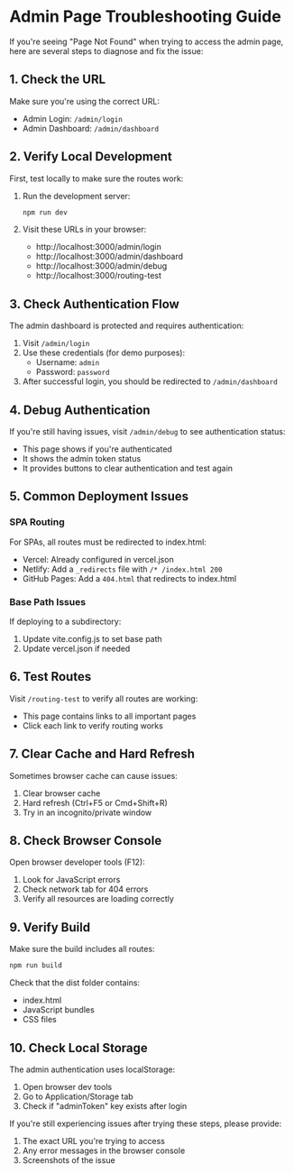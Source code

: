 # Admin Page Troubleshooting Guide

If you're seeing "Page Not Found" when trying to access the admin page, here are several steps to diagnose and fix the issue:

## 1. Check the URL

Make sure you're using the correct URL:
- Admin Login: `/admin/login`
- Admin Dashboard: `/admin/dashboard`

## 2. Verify Local Development

First, test locally to make sure the routes work:

1. Run the development server:
   ```bash
   npm run dev
   ```

2. Visit these URLs in your browser:
   - http://localhost:3000/admin/login
   - http://localhost:3000/admin/dashboard
   - http://localhost:3000/admin/debug
   - http://localhost:3000/routing-test

## 3. Check Authentication Flow

The admin dashboard is protected and requires authentication:

1. Visit `/admin/login`
2. Use these credentials (for demo purposes):
   - Username: `admin`
   - Password: `password`
3. After successful login, you should be redirected to `/admin/dashboard`

## 4. Debug Authentication

If you're still having issues, visit `/admin/debug` to see authentication status:
- This page shows if you're authenticated
- It shows the admin token status
- It provides buttons to clear authentication and test again

## 5. Common Deployment Issues

### SPA Routing
For SPAs, all routes must be redirected to index.html:
- Vercel: Already configured in vercel.json
- Netlify: Add a `_redirects` file with `/* /index.html 200`
- GitHub Pages: Add a `404.html` that redirects to index.html

### Base Path Issues
If deploying to a subdirectory:
1. Update vite.config.js to set base path
2. Update vercel.json if needed

## 6. Test Routes

Visit `/routing-test` to verify all routes are working:
- This page contains links to all important pages
- Click each link to verify routing works

## 7. Clear Cache and Hard Refresh

Sometimes browser cache can cause issues:
1. Clear browser cache
2. Hard refresh (Ctrl+F5 or Cmd+Shift+R)
3. Try in an incognito/private window

## 8. Check Browser Console

Open browser developer tools (F12):
1. Look for JavaScript errors
2. Check network tab for 404 errors
3. Verify all resources are loading correctly

## 9. Verify Build

Make sure the build includes all routes:
```bash
npm run build
```

Check that the dist folder contains:
- index.html
- JavaScript bundles
- CSS files

## 10. Check Local Storage

The admin authentication uses localStorage:
1. Open browser dev tools
2. Go to Application/Storage tab
3. Check if "adminToken" key exists after login

If you're still experiencing issues after trying these steps, please provide:
1. The exact URL you're trying to access
2. Any error messages in the browser console
3. Screenshots of the issue
